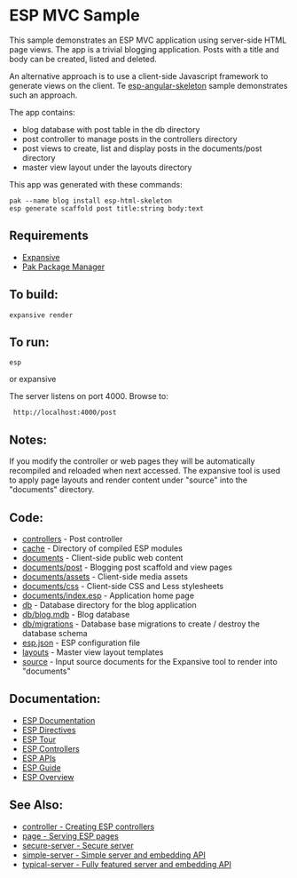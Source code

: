 ESP MVC Sample
===

This sample demonstrates an ESP MVC application using server-side HTML page views. 
The app is a trivial blogging application. Posts with a title and body can be created, listed and deleted.

An alternative approach is to use a client-side Javascript framework to generate views on the client.
Te [esp-angular-skeleton](../esp-angular-skeleton/README.md) sample demonstrates such an approach.

The app contains:

* blog database with post table in the db directory
* post controller to manage posts in the controllers directory
* post views to create, list and display posts in the documents/post directory
* master view layout under the layouts directory

This app was generated with these commands:

    pak --name blog install esp-html-skeleton
    esp generate scaffold post title:string body:text

Requirements
---
* [Expansive](https://embedthis.com/expansive/download.html)
* [Pak Package Manager](https://embedthis.com/pak/download.html)

To build:
---

    expansive render

To run:
---
    esp 

or
    expansive

The server listens on port 4000. Browse to: 
 
     http://localhost:4000/post

Notes:
---
If you modify the controller or web pages they will be automatically recompiled and reloaded when next accessed.
The expansive tool is used to apply page layouts and render content under "source" into the "documents" directory.

Code:
---
* [controllers](controllers/post.c) - Post controller
* [cache](cache) - Directory of compiled ESP modules
* [documents](documents) - Client-side public web content
* [documents/post](documents/post) - Blogging post scaffold and view pages
* [documents/assets](documents/assets) - Client-side media assets
* [documents/css](documents/css) - Client-side CSS and Less stylesheets
* [documents/index.esp](documents/index.esp) - Application home page
* [db](db) - Database directory for the blog application
* [db/blog.mdb](db/blog.mdb) - Blog database 
* [db/migrations](db/migrations) - Database base migrations to create / destroy the database schema
* [esp.json](esp.json) - ESP configuration file
* [layouts](layouts) - Master view layout templates 
* [source](source) - Input source documents for the Expansive tool to render into "documents"

Documentation:
---
* [ESP Documentation](https://embedthis.com/esp/doc/index.html)
* [ESP Directives](https://embedthis.com/esp/doc/users/dir/esp.html)
* [ESP Tour](https://embedthis.com/esp/doc/users/tour.html)
* [ESP Controllers](https://embedthis.com/esp/doc/users/controllers.html)
* [ESP APIs](https://embedthis.com/esp/doc/ref/api/esp.html)
* [ESP Guide](https://embedthis.com/esp/doc/users/index.html)
* [ESP Overview](https://embedthis.com/esp/doc/users/using.html)

See Also:
---
* [controller - Creating ESP controllers](../controller/README.md)
* [page - Serving ESP pages](../page/README.md)
* [secure-server - Secure server](../secure-server/README.md)
* [simple-server - Simple server and embedding API](../simple-server/README.md)
* [typical-server - Fully featured server and embedding API](../typical-server/README.md)
